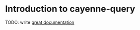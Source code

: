 # Introduction to cayenne-query

TODO: write [great documentation](http://jacobian.org/writing/great-documentation/what-to-write/)
